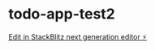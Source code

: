 # todo-app-test2

[Edit in StackBlitz next generation editor ⚡️](https://stackblitz.com/~/github.com/moritzfelipe/todo-app-test2)